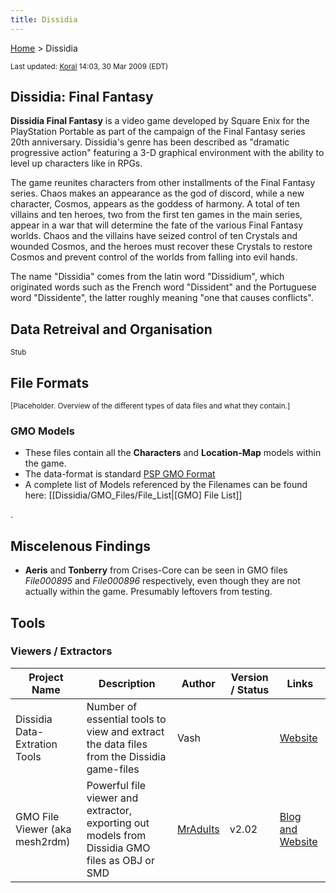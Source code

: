 ```yaml
---
title: Dissidia
---
```


[Home](Main%20Page.md.md) > Dissidia

<small> Last updated: [Koral][] 14:03, 30 Mar 2009 (EDT) </small>

  

## Dissidia: Final Fantasy

**Dissidia Final Fantasy** is a video game developed by Square Enix for
the PlayStation Portable as part of the campaign of the Final Fantasy
series 20th anniversary. Dissidia's genre has been described as
"dramatic progressive action" featuring a 3-D graphical environment with
the ability to level up characters like in RPGs.

The game reunites characters from other installments of the Final
Fantasy series. Chaos makes an appearance as the god of discord, while a
new character, Cosmos, appears as the goddess of harmony. A total of ten
villains and ten heroes, two from the first ten games in the main
series, appear in a war that will determine the fate of the various
Final Fantasy worlds. Chaos and the villains have seized control of ten
Crystals and wounded Cosmos, and the heroes must recover these Crystals
to restore Cosmos and prevent control of the worlds from falling into
evil hands.

The name "Dissidia" comes from the latin word "Dissidium", which
originated words such as the French word "Dissident" and the Portuguese
word "Dissidente", the latter roughly meaning "one that causes
conflicts".

  

## Data Retreival and Organisation

<small>Stub</small>

  

## File Formats

<small>\[Placeholder. Overview of the different types of data files and
what they contain.\]</small>

  

### GMO Models

-   These files contain all the **Characters** and **Location-Map**
    models within the game.
-   The data-format is standard [PSP GMO Format][]
-   A complete list of Models referenced by the Filenames can be found
    here: \[\[Dissidia/GMO\_Files/File\_List\|\[GMO\] File List\]\]

.

## Miscelenous Findings

-   **Aeris** and **Tonberry** from Crises-Core can be seen in GMO files
    *File000895* and *File000896* respectively, even though they are not
    actually within the game. Presumably leftovers from testing.

## Tools

### Viewers / Extractors

| Project Name                   | Description                                                                                    | Author       | Version / Status | Links                |
|--------------------------------|------------------------------------------------------------------------------------------------|--------------|------------------|----------------------|
| Dissidia Data-Extration Tools  | Number of essential tools to view and extract the data files from the Dissidia game-files      | Vash         |                  | [Website][]          |
| GMO File Viewer (aka mesh2rdm) | Powerful file viewer and extractor, exporting out models from Dissidia GMO files as OBJ or SMD | [MrAdults][] | v2.02            | [Blog and Website][] |

  [Koral]: User:Koral.md "wikilink"
  [PSP GMO Format]: PSP/GMO%20Format.md "wikilink"
  [Website]: http://www.alucard.cc/
  [MrAdults]: http://forums.qhimm.com/index.php?action=profile;u=3607
  [Blog and Website]: http://www.richwhitehouse.com/index.php?postid=35
